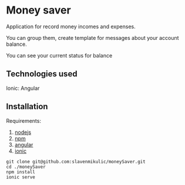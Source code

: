 # Money saver

Application for record money incomes and expenses.

You can group them, create template for messages about your account balance. 

You can see your current status for balance

## Technologies used

Ionic: Angular


## Installation

Requirements:
1. [nodejs](https://nodejs.org/)
2. [npm](https://www.npmjs.com/get-npm)
3. [angular](https://angular.io/)
4. [ionic](https://ionicframework.com/)

```
git clone git@github.com:slavenmikulic/moneySaver.git
cd ./moneySaver
npm install
ionic serve
```
